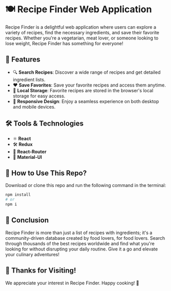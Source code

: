 # 🍽️ Recipe Finder Web Application

Recipe Finder is a delightful web application where users can explore a variety of recipes, find the necessary ingredients, and save their favorite recipes. Whether you're a vegetarian, meat lover, or someone looking to lose weight, Recipe Finder has something for everyone!

## 🌟 Features

- 🔍 **Search Recipes**: Discover a wide range of recipes and get detailed ingredient lists.
- ❤️ **Save Favorites**: Save your favorite recipes and access them anytime.
- 💾 **Local Storage**: Favorite recipes are stored in the browser's local storage for easy access.
- 📱 **Responsive Design**: Enjoy a seamless experience on both desktop and mobile devices.

## 🛠️ Tools & Technologies

- ⚛️ **React**
- 🛠️ **Redux**
- 🚦 **React-Router**
- 🎨 **Material-UI**

## 🚀 How to Use This Repo?

Download or clone this repo and run the following command in the terminal:

```bash
npm install
# or
npm i
```

## 📜 Conclusion

Recipe Finder is more than just a list of recipes with ingredients; it's a community-driven database created by food lovers, for food lovers. Search through thousands of the best recipes worldwide and find what you're looking for without disrupting your daily routine. Give it a go and elevate your culinary adventures!

## 🙏 Thanks for Visiting!

We appreciate your interest in Recipe Finder. Happy cooking! 🍳
